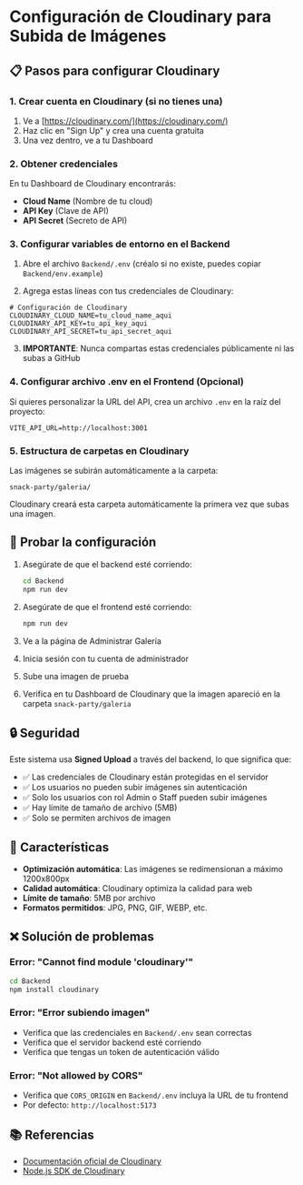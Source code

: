 # Configuración de Cloudinary para Subida de Imágenes

## 📋 Pasos para configurar Cloudinary

### 1. Crear cuenta en Cloudinary (si no tienes una)

1. Ve a [https://cloudinary.com/](https://cloudinary.com/)
2. Haz clic en "Sign Up" y crea una cuenta gratuita
3. Una vez dentro, ve a tu Dashboard

### 2. Obtener credenciales

En tu Dashboard de Cloudinary encontrarás:

- **Cloud Name** (Nombre de tu cloud)
- **API Key** (Clave de API)
- **API Secret** (Secreto de API)

### 3. Configurar variables de entorno en el Backend

1. Abre el archivo `Backend/.env` (créalo si no existe, puedes copiar `Backend/env.example`)

2. Agrega estas líneas con tus credenciales de Cloudinary:

```env
# Configuración de Cloudinary
CLOUDINARY_CLOUD_NAME=tu_cloud_name_aqui
CLOUDINARY_API_KEY=tu_api_key_aqui
CLOUDINARY_API_SECRET=tu_api_secret_aqui
```

3. **IMPORTANTE**: Nunca compartas estas credenciales públicamente ni las subas a GitHub

### 4. Configurar archivo .env en el Frontend (Opcional)

Si quieres personalizar la URL del API, crea un archivo `.env` en la raíz del proyecto:

```env
VITE_API_URL=http://localhost:3001
```

### 5. Estructura de carpetas en Cloudinary

Las imágenes se subirán automáticamente a la carpeta:
```
snack-party/galeria/
```

Cloudinary creará esta carpeta automáticamente la primera vez que subas una imagen.

## 🧪 Probar la configuración

1. Asegúrate de que el backend esté corriendo:
   ```bash
   cd Backend
   npm run dev
   ```

2. Asegúrate de que el frontend esté corriendo:
   ```bash
   npm run dev
   ```

3. Ve a la página de Administrar Galería
4. Inicia sesión con tu cuenta de administrador
5. Sube una imagen de prueba
6. Verifica en tu Dashboard de Cloudinary que la imagen apareció en la carpeta `snack-party/galeria`

## 🔒 Seguridad

Este sistema usa **Signed Upload** a través del backend, lo que significa que:

- ✅ Las credenciales de Cloudinary están protegidas en el servidor
- ✅ Los usuarios no pueden subir imágenes sin autenticación
- ✅ Solo los usuarios con rol Admin o Staff pueden subir imágenes
- ✅ Hay límite de tamaño de archivo (5MB)
- ✅ Solo se permiten archivos de imagen

## 📝 Características

- **Optimización automática**: Las imágenes se redimensionan a máximo 1200x800px
- **Calidad automática**: Cloudinary optimiza la calidad para web
- **Límite de tamaño**: 5MB por archivo
- **Formatos permitidos**: JPG, PNG, GIF, WEBP, etc.

## ❌ Solución de problemas

### Error: "Cannot find module 'cloudinary'"
```bash
cd Backend
npm install cloudinary
```

### Error: "Error subiendo imagen"
- Verifica que las credenciales en `Backend/.env` sean correctas
- Verifica que el servidor backend esté corriendo
- Verifica que tengas un token de autenticación válido

### Error: "Not allowed by CORS"
- Verifica que `CORS_ORIGIN` en `Backend/.env` incluya la URL de tu frontend
- Por defecto: `http://localhost:5173`

## 📚 Referencias

- [Documentación oficial de Cloudinary](https://cloudinary.com/documentation)
- [Node.js SDK de Cloudinary](https://cloudinary.com/documentation/node_integration)
